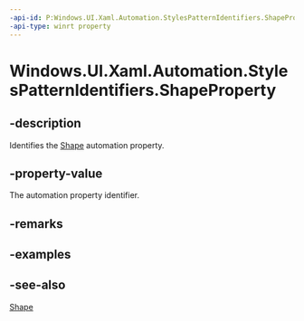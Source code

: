 ```yaml
---
-api-id: P:Windows.UI.Xaml.Automation.StylesPatternIdentifiers.ShapeProperty
-api-type: winrt property
---
```


<!-- Property syntax
public Windows.UI.Xaml.Automation.AutomationProperty ShapeProperty { get; }
-->

# Windows.UI.Xaml.Automation.StylesPatternIdentifiers.ShapeProperty

## -description
Identifies the [Shape](../windows.ui.xaml.automation.provider/istylesprovider_shape.md) automation property.



## -property-value
The automation property identifier.

## -remarks

## -examples

## -see-also
[Shape](../windows.ui.xaml.automation.provider/istylesprovider_shape.md)

